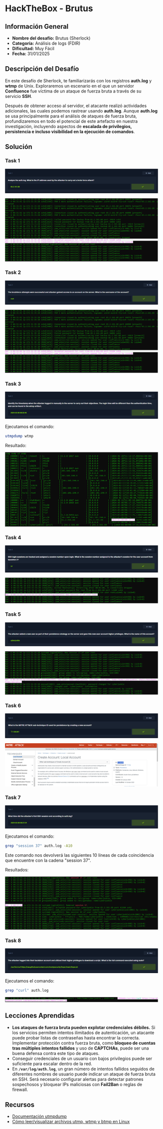 # HackTheBox - Brutus

## Información General

- **Nombre del desafío:** Brutus (Sherlock)
- **Categoría:** Análisis de logs (FDIR)
- **Dificultad:** Muy Fácil
- **Fecha:** 31/01/2025

## Descripción del Desafío

En este desafío de Sherlock, te familiarizarás con los registros **auth.log** y **wtmp** de Unix. Exploraremos un escenario en el que un servidor **Confluence** fue víctima de un ataque de fuerza bruta a través de su servicio **SSH**.

Después de obtener acceso al servidor, el atacante realizó actividades adicionales, las cuales podemos rastrear usando **auth.log**. Aunque **auth.log** se usa principalmente para el análisis de ataques de fuerza bruta, profundizaremos en todo el potencial de este artefacto en nuestra investigación, incluyendo aspectos de **escalada de privilegios, persistencia e incluso visibilidad en la ejecución de comandos**.

## Solución

### Task 1

![image](https://github.com/eliferrob/CTFs/blob/main/HackTheBox%20-%20Brutus/assets/Task%201.png)

![image](https://github.com/eliferrob/CTFs/blob/main/HackTheBox%20-%20Brutus/assets/Task%201%20(1).png)

### Task 2

![image](https://github.com/eliferrob/CTFs/blob/main/HackTheBox%20-%20Brutus/assets/Task%202.png)

![image](https://github.com/eliferrob/CTFs/blob/main/HackTheBox%20-%20Brutus/assets/Task%202%20(1).png)

### Task 3

![image](https://github.com/eliferrob/CTFs/blob/main/HackTheBox%20-%20Brutus/assets/Task%203.png)

Ejecutamos el comando:

```bash
utmpdump wtmp
```

Resultado:

![image](https://github.com/eliferrob/CTFs/blob/main/HackTheBox%20-%20Brutus/assets/Task%203%20(1).png)

### Task 4

![image](https://github.com/eliferrob/CTFs/blob/main/HackTheBox%20-%20Brutus/assets/Task%204.png)

![image](https://github.com/eliferrob/CTFs/blob/main/HackTheBox%20-%20Brutus/assets/Task%204%20(1).png)

### Task 5

![image](https://github.com/eliferrob/CTFs/blob/main/HackTheBox%20-%20Brutus/assets/Task%205.png)

![image](https://github.com/eliferrob/CTFs/blob/main/HackTheBox%20-%20Brutus/assets/Task%205%20(1).png)

### Task 6

![image](https://github.com/eliferrob/CTFs/blob/main/HackTheBox%20-%20Brutus/assets/Task%206.png)

![image](https://github.com/eliferrob/CTFs/blob/main/HackTheBox%20-%20Brutus/assets/Task%206%20(1).png)

### Task 7

![image](https://github.com/eliferrob/CTFs/blob/main/HackTheBox%20-%20Brutus/assets/Task%207.png)

Ejecutamos el comando:

```bash
grep "session 37" auth.log -A10
```

Este comando nos devolverá las siguientes 10 líneas de cada coincidencia que encuentre con la cadena "session 37".

Resultados:

![image](https://github.com/eliferrob/CTFs/blob/main/HackTheBox%20-%20Brutus/assets/Task%207%20(1).png)

### Task 8

![image](https://github.com/eliferrob/CTFs/blob/main/HackTheBox%20-%20Brutus/assets/Task%208.png)

Ejecutamos el comando:

```bash
grep "curl" auth.log
```

![image](https://github.com/eliferrob/CTFs/blob/main/HackTheBox%20-%20Brutus/assets/Task%208%20(1).png)

## Lecciones Aprendidas

- **Los ataques de fuerza bruta pueden explotar credenciales débiles.** Si los servicios permiten intentos ilimitados de autenticación, un atacante puede probar listas de contraseñas hasta encontrar la correcta. Implementar protección contra fuerza bruta, como **bloqueo de cuentas tras múltiples intentos fallidos** y uso de **CAPTCHAs**, puede ser una buena defensa contra este tipo de ataques.
- Conseguir credenciales de un usuario con bajos privilegios puede ser suficiente para escalar dentro de la red.
- En **`/var/log/auth.log`**, un gran número de intentos fallidos seguidos de diferentes nombres de usuario puede indicar un ataque de fuerza bruta en SSH. Será necesario configurar alertas para detectar patrones sospechosos y bloquear IPs maliciosas con **Fail2Ban** o reglas de firewall.

## Recursos

- [Documentación utmpdump](https://man7.org/linux/man-pages/man1/utmpdump.1.html)
- [Cómo leer/visualizar archivos utmp, wtmp y btmp en Linux](https://toquecanela.blogspot.com/2015/05/como-leervisualizar-archivos-utmp-wtmp.html)